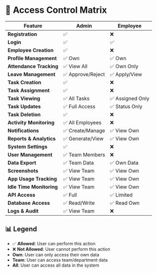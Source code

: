 # 🔐 Access Control Matrix

| Feature | Admin | Employee |
|---------|-------|----------|
| **Registration** | ✅ | ❌ |
| **Login** | ✅ | ✅ |
| **Employee Creation** | ✅ | ❌ |
| **Profile Management** | ✅ Own | ✅ Own |
| **Attendance Tracking** | ✅ View All | ✅ Own Only |
| **Leave Management** | ✅ Approve/Reject | ✅ Apply/View |
| **Task Creation** | ✅ | ❌ |
| **Task Assignment** | ✅ | ❌ |
| **Task Viewing** | ✅ All Tasks | ✅ Assigned Only |
| **Task Updates** | ✅ Full Access | ✅ Status Only |
| **Task Deletion** | ✅ | ❌ |
| **Activity Monitoring** | ✅ All Employees | ❌ |
| **Notifications** | ✅ Create/Manage | ✅ View Own |
| **Reports & Analytics** | ✅ Generate/View | ✅ View Own |
| **System Settings** | ✅ | ❌ |
| **User Management** | ✅ Team Members | ❌ |
| **Data Export** | ✅ Team Data | ✅ Own Data |
| **Screenshots** | ✅ View Team | ✅ View Own |
| **App Usage Tracking** | ✅ View Team | ✅ View Own |
| **Idle Time Monitoring** | ✅ View Team | ✅ View Own |
| **API Access** | ✅ Full | ✅ Limited |
| **Database Access** | ✅ Read/Write | ✅ Read Own |
| **Logs & Audit** | ✅ View Team | ❌ |

## 📊 Legend
- ✅ **Allowed**: User can perform this action
- ❌ **Not Allowed**: User cannot perform this action
- **Own**: User can only access their own data
- **Team**: User can access team/department data
- **All**: User can access all data in the system

